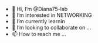 - 👋 Hi, I’m @Diana75-lab
- 👀 I’m interested in NETWORKING
- 🌱 I’m currently learnin
- 💞️ I’m looking to collaborate on ...
- 📫 How to reach me ...

<!---
Diana75-lab/Diana75-lab is a ✨ special ✨ repository because its `README.md` (this file) appears on your GitHub profile.
You can click the Preview link to take a look at your changes.
--->
